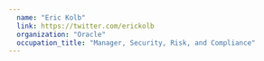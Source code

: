 ```yaml
---
  name: "Eric Kolb"
  link: https://twitter.com/erickolb
  organization: "Oracle"
  occupation_title: "Manager, Security, Risk, and Compliance"
---
```

